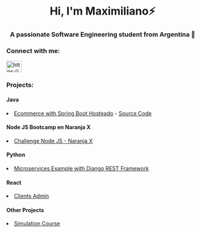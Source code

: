 <h1 align="center">Hi, I'm Maximiliano⚡ </h1>
<h3 align="center">A passionate Software Engineering student from Argentina 🚀 </h3>


<h3 align="left">Connect with me:</h3>
<p align="left">
<a href="https://www.linkedin.com/in/maximiliano-rivero-zuin/" target="blank"><img align="center" src="https://raw.githubusercontent.com/rahuldkjain/github-profile-readme-generator/master/src/images/icons/Social/linked-in-alt.svg" alt="https://www.linkedin.com/in/maximiliano-rivero-zuin/" height="30" width="40" /></a>
</p>

<h3 align="left">Projects:</h3>

<h4 align="left">Java</h4>
<li> <a href="https://grupo4mastersport-production.up.railway.app/api/v1/inicio" target="_blank">Ecommerce with Spring Boot Hosteado</a> - <a href="https://github.com/MaximilianoTRZ/grupo_4_MasterSport" target="_blank">Source Code</a></li>

<h4 align="left">Node JS Bootcamp en Naranja X</h4>
<li> <a href="https://gitlab.com/maximiliano-rivero-zuin" target="_blank">Challenge Node JS - Naranja X </a> </li>

<h4 align="left">Python</h4>
<li> <a href="https://github.com/MaximilianoTRZ/DjangoGeneration_Example" target="_blank">Microservices Example with Django REST Framework</a> </li>

<h4 align="left">React</h4>
<li> <a href="https://adminpacientesreactmtrz.netlify.app" target="_blank">Clients Admin</a></li>


<h4 align="left">Other Projects</h4>
<li> <a href="https://grupo11-global-simulacion.netlify.app" target="_blank">Simulation Course </a></li>
